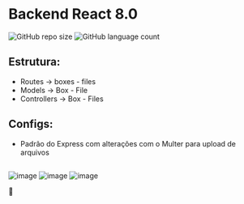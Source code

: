 # Backend React 8.0

![GitHub repo size](https://img.shields.io/github/repo-size/juanfariastk/React-8.0-Back?style=for-the-badge)
![GitHub language count](https://img.shields.io/github/languages/count/juanfariastk/React-8.0-Back?style=for-the-badge)

## Estrutura:
- Routes -> boxes - files
- Models -> Box - File
- Controllers -> Box - Files

## Configs:
- Padrão do Express com alterações com o Multer para upload de arquivos

##
![image](https://img.shields.io/badge/Node.js-43853D?style=for-the-badge&logo=node.js&logoColor=white)
![image](https://img.shields.io/badge/Express.js-404D59?style=for-the-badge)
![image](https://img.shields.io/badge/JavaScript-F7DF1E?style=for-the-badge&logo=javascript&logoColor=black)

🌹
